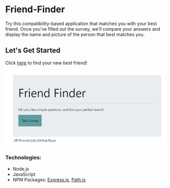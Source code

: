 # Friend-Finder

Try this compatibility-based application that matches you with your best friend. Once you've filled out the survey, we'll compare your answers and display the name and picture of the person that best matches you.

## Let's Get Started
Click [here](#) to find your new best friend!

![Friend Finder](/app/assets/friend-finder.jpg)

### Technologies:
* Node.js
* JavaScript
* NPM Packages: [Express.js](https://www.npmjs.com/package/express), [Path.js](https://www.npmjs.com/package/path)